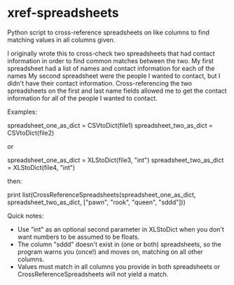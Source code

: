 xref-spreadsheets
=================

Python script to cross-reference spreadsheets on like columns to find matching values in all columns given.

I originally wrote this to cross-check two spreadsheets that had contact information in order to find common matches between the two.
My first spreadsheet had a list of names and contact information for each of the names
My second spreadsheet were the people I wanted to contact, but I didn't have their contact information.
Cross-referencing the two spreadsheets on the first and last name fields allowed me to get the contact information for all of the people I wanted to contact.

Examples:

spreadsheet_one_as_dict = CSVtoDict(file1)
spreadsheet_two_as_dict = CSVtoDict(file2)

or

spreadsheet_one_as_dict = XLStoDict(file3, "int")
spreadsheet_two_as_dict = XLStoDict(file4, "int")

then:

print list(CrossReferenceSpreadsheets(spreadsheet_one_as_dict, spreadsheet_two_as_dict, ["pawn", "rook", "queen", "sddd"]))

Quick notes:
* Use "int" as an optional second parameter in XLStoDict when you don't want numbers to be assumed to be floats.
* The column "sddd" doesn't exist in (one or both) spreadsheets, so the program warns you (once!) and moves on, matching on all other columns.
* Values must match in all columns you provide in both spreadsheets or CrossReferenceSpreadsheets will not yield a match.
